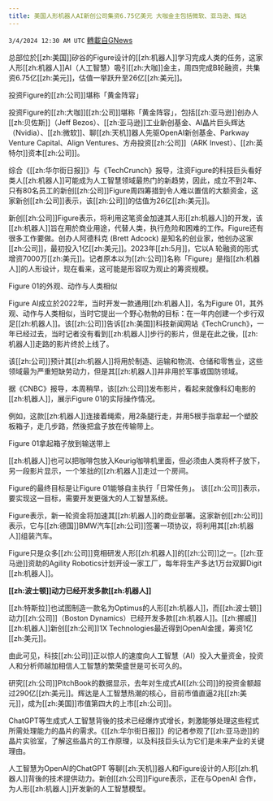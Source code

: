 ```yaml
---
title: 美国人形机器人AI新创公司集资6.75亿美元 大咖金主包括微软、亚马逊、辉达
---
```

`3/4/2024 12:30 AM UTC` [轉載自GNews](https://gnews.org/articles/2361824)

总部位於[[zh:美国]]矽谷的Figure设计的[[zh:机器人]]学习完成人类的任务，这家人形[[zh:机器人]]AI（人工智慧）吸引[[zh:大咖]]金主，周四完成B轮融资，共集资6.75亿[[zh:美元]]，估值一举跃升至26亿[[zh:美元]]。

投资Figure的[[zh:公司]]堪称「黄金阵容」

投资Figure的[[zh:大咖]][[zh:公司]]堪称「黄金阵容」，包括[[zh:亚马逊]]创办人[[zh:贝佐斯]]（Jeff Bezos）、[[zh:亚马逊]]工业新创基金、AI晶片巨头辉达（Nvidia）、[[zh:微软]]、聊[[zh:天机]]器人先驱OpenAI新创基金、Parkway Venture Capital、Align Ventures、方舟投资[[zh:公司]]（ARK Invest）、[[zh:英特尔]]资本[[zh:公司]]。

综合《[[zh:华尔街日报]]》与《TechCrunch》报导，注资Figure的科技巨头看好类人[[zh:机器人]]可能成为人工智慧领域最热门的新趋势，因此，成立不到2年、只有80名员工的新创[[zh:公司]]Figure周四筹措到令人难以置信的大额资金，这家新创[[zh:公司]]表示，该[[zh:公司]]的估值为26亿[[zh:美元]]。

新创[[zh:公司]]Figure表示，将利用这笔资金加速其人形[[zh:机器人]]的开发，该[[zh:机器人]]旨在用於商业用途，代替人类，执行危险和困难的工作。Figure还有很多工作要做。创办人阿德科克 (Brett Adcock) 是知名的创业家，他创办这家[[zh:公司]]，最初投入1亿[[zh:美元]]。2023年[[zh:5月]]，它以A 轮融资的形式增资7000万[[zh:美元]]。记者原本以为[[zh:公司]]名称「Figure」是指[[zh:机器人]]的人形设计，现在看来，这可能是形容叹为观止的筹资规模。

Figure 01的外观、动作与人类相似

Figure AI成立於2022年，当时开发一款通用[[zh:机器人]]，名为Figure 01，其外观、动作与人类相似，当时它提出一个野心勃勃的目标：在一年内创建一个步行双足[[zh:机器人]]。该[[zh:公司]]告诉[[zh:美国]]科技新闻网站《TechCrunch》，一年已经过去，当时记者没有看到[[zh:机器人]]步行的影片，但是在此之後，[[zh:机器人]]走路的影片终於上线了。

该[[zh:公司]]预计其[[zh:机器人]]将用於制造、运输和物流、仓储和零售业，这些领域最为严重短缺劳动力，但是其[[zh:机器人]]并非用於军事或国防领域。

据《CNBC》报导，本周稍早，该[[zh:公司]]发布影片，看起来就像科幻电影的[[zh:机器人]]，展示Figure 01的实际操作情况。

例如，这款[[zh:机器人]]连接着绳索，用2条腿行走，并用5根手指拿起一个塑胶板箱子，走几步路，然後把盒子放在传输带上。

Figure 01拿起箱子放到输送带上

[[zh:机器人]]也可以把咖啡包放入Keurig咖啡机里面，但必须由人类将杯子放下，另一段影片显示，一个笨拙的[[zh:机器人]]走过一个房间。

Figure的最终目标是让Figure 01能够自主执行「日常任务」。 该[[zh:公司]]表示，要实现这一目标，需要开发更强大的人工智慧系统。

Figure表示，新一轮资金将加速其[[zh:机器人]]的商业部署。这家新创[[zh:公司]]表示，它与[[zh:德国]]BMW汽车[[zh:公司]]签署一项协议，将利用其[[zh:机器人]]组装汽车。

Figure只是众多[[zh:公司]]竞相研发人形[[zh:机器人]]的[[zh:公司]]之一。[[zh:亚马逊]]资助的Agility Robotics计划开设一家工厂，每年将生产多达1万台双脚Digit [[zh:机器人]]。

**[[zh:波士顿]]动力已经开发多款[[zh:机器人]]**

[[zh:特斯拉]]也试图制造一款名为Optimus的人形[[zh:机器人]]，而[[zh:波士顿]]动力[[zh:公司]]（Boston Dynamics）已经开发多款[[zh:机器人]]。[[zh:挪威]][[zh:机器人]]新创[[zh:公司]]1X Technologies最近得到OpenAI金援，筹资1亿[[zh:美元]]。

由此可见，科技[[zh:公司]]正以惊人的速度向人工智慧（AI）投入大量资金，投资人和分析师越加相信人工智慧的繁荣盛世是可长可久的。

研究[[zh:公司]]PitchBook的数据显示，去年对生成式AI[[zh:公司]]的投资金额超过290亿[[zh:美元]]。辉达是人工智慧热潮的核心，目前市值直逼2兆[[zh:美元]]，成为[[zh:美国]]市值第四大的上市[[zh:公司]]。

ChatGPT等生成式人工智慧背後的技术已经爆炸式增长，刺激能够处理这些程式所需处理能力的晶片的需求。《[[zh:华尔街日报]]》的记者参观了[[zh:亚马逊]]的晶片实验室，了解这些晶片的工作原理，以及科技巨头认为它们是未来产业的关键理由。

人工智慧为OpenAI的ChatGPT 等聊[[zh:天机]]器人和Figure设计的人形[[zh:机器人]]背後的技术提供动力。新创[[zh:公司]]Figure表示，正在与OpenAI 合作，为人形[[zh:机器人]]开发新的人工智慧模型。
